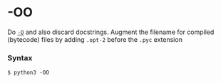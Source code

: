 # -OO

Do [`-O`](/cli/Miscellaneous/-O.md) and also discard docstrings. Augment the filename for compiled (bytecode) files by adding `.opt-2` before the `.pyc` extension

### Syntax

```shell
$ python3 -OO
```